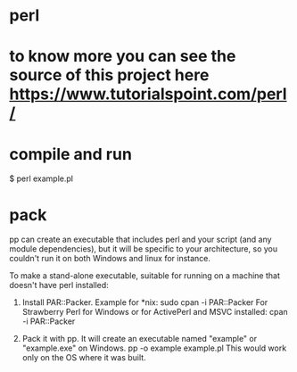 # perl

# to know more you can see the source of this project here https://www.tutorialspoint.com/perl/ 

# compile and run
$ perl example.pl

# pack
pp can create an executable that includes perl and your script (and any module dependencies), but it will be specific to your architecture, so you couldn't run it on both Windows and linux for instance.

To make a stand-alone executable, suitable for running on a machine that doesn't have perl installed:

1. Install PAR::Packer. Example for *nix:
sudo cpan -i PAR::Packer
For Strawberry Perl for Windows or for ActivePerl and MSVC installed:
cpan -i PAR::Packer

2. Pack it with pp. It will create an executable named "example" or "example.exe" on Windows.
pp -o example example.pl
This would work only on the OS where it was built.